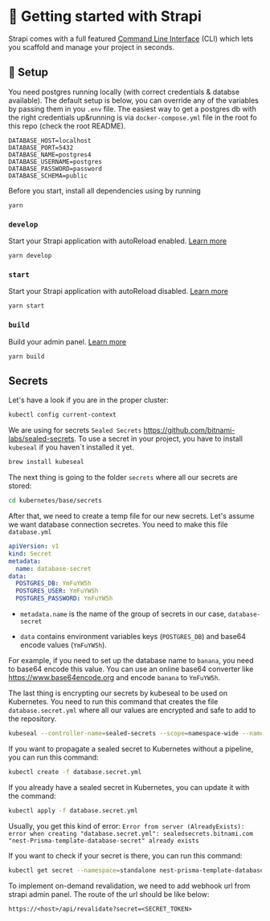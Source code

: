 # 🚀 Getting started with Strapi

Strapi comes with a full featured [Command Line Interface](https://docs.strapi.io/developer-docs/latest/developer-resources/cli/CLI.html) (CLI) which lets you scaffold and manage your project in seconds.

## 🧰 Setup

You need postgres running locally (with correct credentials & databse available). The default setup is below, you can override any of the variables by passing them in you `.env` file. The easiest way to get a postgres db with the right credentials up&running is via `docker-compose.yml` file in the root fo this repo (check the root README).

```
DATABASE_HOST=localhost
DATABASE_PORT=5432
DATABASE_NAME=postgres4
DATABASE_USERNAME=postgres
DATABASE_PASSWORD=password
DATABASE_SCHEMA=public
```

Before you start, install all dependencies using by running

```
yarn
```

### `develop`

Start your Strapi application with autoReload enabled. [Learn more](https://docs.strapi.io/developer-docs/latest/developer-resources/cli/CLI.html#strapi-develop)

```
yarn develop
```

### `start`

Start your Strapi application with autoReload disabled. [Learn more](https://docs.strapi.io/developer-docs/latest/developer-resources/cli/CLI.html#strapi-start)

```
yarn start
```

### `build`

Build your admin panel. [Learn more](https://docs.strapi.io/developer-docs/latest/developer-resources/cli/CLI.html#strapi-build)

```
yarn build
```

## Secrets
Let's have a look if you are in the proper cluster:

```bash
kubectl config current-context
```

We are using for secrets `Sealed Secrets` https://github.com/bitnami-labs/sealed-secrets.
To use a secret in your project, you have to install `kubeseal` if you haven`t installed it yet.

```bash
brew install kubeseal
```
The next thing is going to the folder `secrets` where all our secrets are stored:

```bash
cd kubernetes/base/secrets
```

After that, we need to create a temp file for our new secrets. Let's assume we want database connection secretes. You need to make this file `database.yml`

```yaml
apiVersion: v1
kind: Secret
metadata:
  name: database-secret
data:
  POSTGRES_DB: YmFuYW5h
  POSTGRES_USER: YmFuYW5h
  POSTGRES_PASSWORD: YmFuYW5h
```

- `metadata.name` is the name of the group of secrets in our case, `database-secret`

- `data` contains environment variables keys (`POSTGRES_DB`) and base64 encode values (`YmFuYW5h`).

For example, if you need to set up the database name to `banana`, you need to base64 encode this value. You can use an online base64 converter like https://www.base64encode.org and encode `banana` to `YmFuYW5h`.


The last thing is encrypting our secrets by kubeseal to be used on Kubernetes. You need to run this command that creates the file `database.secret.yml` where all our values are encrypted and safe to add to the repository.
```bash
kubeseal --controller-name=sealed-secrets --scope=namespace-wide --namespace=standalone --format=yaml < database.yml > database.secret.yml 
```

If you want to propagate a sealed secret to Kubernetes without a pipeline, you can run this command:
```bash
kubectl create -f database.secret.yml
```

If you already have a sealed secret in Kubernetes, you can update it with the command:
```bash
kubectl apply -f database.secret.yml
```
Usually, you get this kind of error: `Error from server (AlreadyExists): error when creating "database.secret.yml": sealedsecrets.bitnami.com "nest-Prisma-template-database-secret" already exists`

If you want to check if your secret is there, you can run this command:
```bash
kubectl get secret --namespace=standalone nest-prisma-template-database-secret
```
To implement on-demand revalidation, we need to add webhook url from strapi admin panel. The route of the url should be like below:
```
https://<host>/api/revalidate?secret=<SECRET_TOKEN>
```